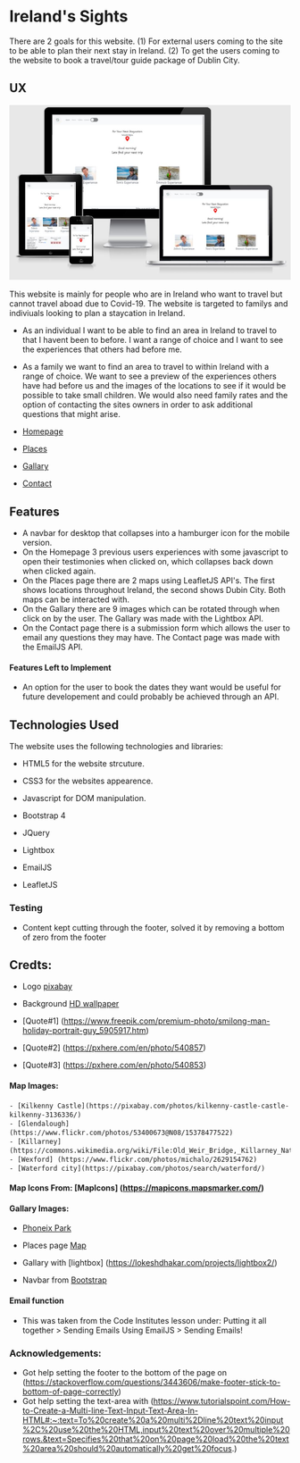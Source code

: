# Ireland's Sights

There are 2 goals for this website. (1) For external users coming to the site to be able to plan their next stay in Ireland. (2) To get the users coming to the website to book a travel/tour guide package of Dublin City. 

## UX

![Mockup](assets/img/mockup.JPG)

This website is mainly for people who are in Ireland who want to travel but cannot travel aboad due to Covid-19. The website is targeted to familys and indiviuals looking to plan a staycation in Ireland. 

- As an individual I want to be able to find an area in Ireland to travel to that I havent been to before. I want a range of choice and I want to see the experiences that others had before me.

- As a family we want to find an area to travel to within Ireland with a range of choice. We want to see a preview of the experiences others have had before us and the images of the locations to see if it would be possible to take small children. We would also need family rates and the option of contacting the sites owners in order to ask additional questions that might arise.

- [Homepage](assets/img/homepage.JPG)
- [Places](assets/img/places.JPG)
- [Gallary](assets/img/gall.JPG)
- [Contact](assets/img/contact.JPG)

## Features

- A navbar for desktop that collapses into a hamburger icon for the mobile version.
- On the Homepage 3 previous users experiences with some javascript to open their testimonies when clicked on, which collapses back down when clicked again.
- On the Places page there are 2 maps using LeafletJS API's. The first shows locations throughout Ireland, the second shows Dubin City. Both maps can be interacted with.
- On the Gallary there are 9 images which can be rotated through when click on by the user. The Gallary was made with the Lightbox API.
- On the Contact page there is a submission form which allows the user to email any questions they may have. The Contact page was made with the EmailJS API.

#### Features Left to Implement

- An option for the user to book the dates they want would be useful for future developement and could probably be achieved through an API.

## Technologies Used

The website uses the following technologies and libraries:

- HTML5 for the website strcuture.
- CSS3 for the websites appearence.
- Javascript for DOM manipulation.

- Bootstrap 4
- JQuery 
- Lightbox
- EmailJS
- LeafletJS


### Testing

- Content kept cutting through the footer, solved it by removing a bottom of zero from the footer

## Credts:
- Logo [pixabay](https://cdn.pixabay.com/photo/2020/07/17/12/25/compass-5413948_1280.png)
- Background [HD wallpaper](https://www.wallpaperflare.com/pink-and-blue-abstract-painting-digital-art-artwork-backgrounds-wallpaper-hjbwb)

- [Quote#1] (https://www.freepik.com/premium-photo/smilong-man-holiday-portrait-guy_5905917.htm)
- [Quote#2] (https://pxhere.com/en/photo/540857)
- [Quote#3] (https://pxhere.com/en/photo/540853)

#### Map Images:

    - [Kilkenny Castle](https://pixabay.com/photos/kilkenny-castle-castle-kilkenny-3136336/)
    - [Glendalough](https://www.flickr.com/photos/53400673@N08/15378477522)
    - [Killarney](https://commons.wikimedia.org/wiki/File:Old_Weir_Bridge,_Killarney_National_Park.jpg)
    - [Wexford] (https://www.flickr.com/photos/michalo/2629154762)
    - [Waterford city](https://pixabay.com/photos/search/waterford/)

#### Map Icons From: [MapIcons] (https://mapicons.mapsmarker.com/)

#### Gallary Images:

- [Phoneix Park](https://pixabay.com/photos/ireland-dublin-phoenix-park-urban-2228961/)

- Places page [Map](https://leafletjs.com/examples/quick-start/)

- Gallary with [lightbox] (https://lokeshdhakar.com/projects/lightbox2/)

- Navbar from [Bootstrap](https://getbootstrap.com/docs/5.0/components/navbar/#toggler)

#### Email function

 - This was taken from the Code Institutes lesson under: Putting it all together > Sending Emails Using EmailJS > Sending Emails!

### Acknowledgements:
- Got help setting the footer to the bottom of the page on (https://stackoverflow.com/questions/3443606/make-footer-stick-to-bottom-of-page-correctly)
- Got help setting the text-area with (https://www.tutorialspoint.com/How-to-Create-a-Multi-line-Text-Input-Text-Area-In-HTML#:~:text=To%20create%20a%20multi%2Dline%20text%20input%2C%20use%20the%20HTML,input%20text%20over%20multiple%20rows.&text=Specifies%20that%20on%20page%20load%20the%20text%20area%20should%20automatically%20get%20focus.)